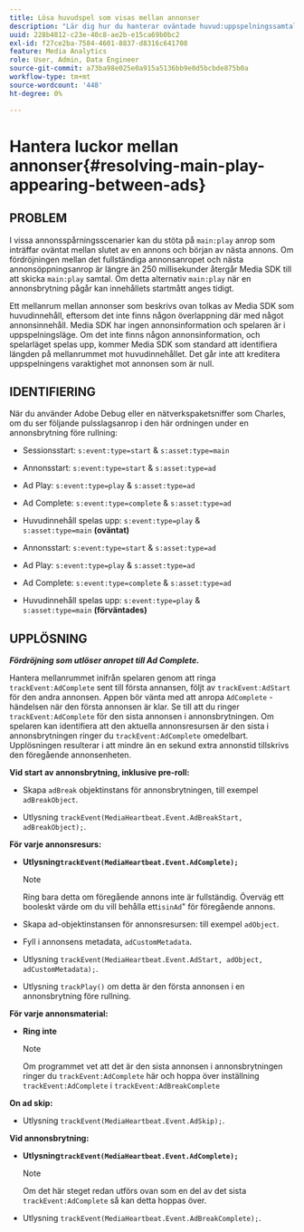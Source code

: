```yaml
---
title: Lösa huvudspel som visas mellan annonser
description: "Lär dig hur du hanterar oväntade huvud:uppspelningssamtal mellan annonser."
uuid: 228b4812-c23e-40c8-ae2b-e15ca69b0bc2
exl-id: f27ce2ba-7584-4601-8837-d8316c641708
feature: Media Analytics
role: User, Admin, Data Engineer
source-git-commit: a73ba98e025e0a915a5136bb9e0d5bcbde875b0a
workflow-type: tm+mt
source-wordcount: '448'
ht-degree: 0%

---
```



# Hantera luckor mellan annonser{#resolving-main-play-appearing-between-ads}

## PROBLEM

I vissa annonsspårningsscenarier kan du stöta på `main:play` anrop som inträffar oväntat mellan slutet av en annons och början av nästa annons. Om fördröjningen mellan det fullständiga annonsanropet och nästa annonsöppningsanrop är längre än 250 millisekunder återgår Media SDK till att skicka `main:play` samtal. Om detta alternativ `main:play` när en annonsbrytning pågår kan innehållets startmått anges tidigt.

Ett mellanrum mellan annonser som beskrivs ovan tolkas av Media SDK som huvudinnehåll, eftersom det inte finns någon överlappning där med något annonsinnehåll. Media SDK har ingen annonsinformation och spelaren är i uppspelningsläge. Om det inte finns någon annonsinformation, och spelarläget spelas upp, kommer Media SDK som standard att identifiera längden på mellanrummet mot huvudinnehållet. Det går inte att kreditera uppspelningens varaktighet mot annonsen som är null.

## IDENTIFIERING

När du använder Adobe Debug eller en nätverkspaketsniffer som Charles, om du ser följande pulsslagsanrop i den här ordningen under en annonsbrytning före rullning:

* Sessionsstart: `s:event:type=start` &amp; `s:asset:type=main`
* Annonsstart: `s:event:type=start` &amp; `s:asset:type=ad`
* Ad Play: `s:event:type=play` &amp; `s:asset:type=ad`
* Ad Complete: `s:event:type=complete` &amp; `s:asset:type=ad`
* Huvudinnehåll spelas upp: `s:event:type=play` &amp; `s:asset:type=main` **(oväntat)**

* Annonsstart: `s:event:type=start` &amp; `s:asset:type=ad`
* Ad Play: `s:event:type=play` &amp; `s:asset:type=ad`
* Ad Complete: `s:event:type=complete` &amp; `s:asset:type=ad`
* Huvudinnehåll spelas upp: `s:event:type=play` &amp; `s:asset:type=main` **(förväntades)**

## UPPLÖSNING

***Fördröjning som utlöser anropet till Ad Complete.***

Hantera mellanrummet inifrån spelaren genom att ringa `trackEvent:AdComplete` sent till första annansen, följt av `trackEvent:AdStart` för den andra annonsen. Appen bör vänta med att anropa `AdComplete` -händelsen när den första annonsen är klar. Se till att du ringer `trackEvent:AdComplete` för den sista annonsen i annonsbrytningen. Om spelaren kan identifiera att den aktuella annonsresursen är den sista i annonsbrytningen ringer du `trackEvent:AdComplete` omedelbart. Upplösningen resulterar i att mindre än en sekund extra annonstid tillskrivs den föregående annonsenheten.

**Vid start av annonsbrytning, inklusive pre-roll:**

* Skapa `adBreak` objektinstans för annonsbrytningen, till exempel `adBreakObject`.

* Utlysning `trackEvent(MediaHeartbeat.Event.AdBreakStart, adBreakObject);`.

**För varje annonsresurs:**

* **Utlysning`trackEvent(MediaHeartbeat.Event.AdComplete);`**

   >[!NOTE]
   >
   >Ring bara detta om föregående annons inte är fullständig. Överväg ett booleskt värde om du vill behålla ett`isinAd`&quot; för föregående annons.

* Skapa ad-objektinstansen för annonsresursen: till exempel `adObject`.
* Fyll i annonsens metadata, `adCustomMetadata`.
* Utlysning `trackEvent(MediaHeartbeat.Event.AdStart, adObject, adCustomMetadata);`.
* Utlysning `trackPlay()` om detta är den första annonsen i en annonsbrytning före rullning.

**För varje annonsmaterial:**

* **Ring inte**

   >[!NOTE]
   >
   >Om programmet vet att det är den sista annonsen i annonsbrytningen ringer du `trackEvent:AdComplete` här och hoppa över inställning `trackEvent:AdComplete` i `trackEvent:AdBreakComplete`

**On ad skip:**

* Utlysning `trackEvent(MediaHeartbeat.Event.AdSkip);`.

**Vid annonsbrytning:**

* **Utlysning`trackEvent(MediaHeartbeat.Event.AdComplete);`**

   >[!NOTE]
   >
   >Om det här steget redan utförs ovan som en del av det sista `trackEvent:AdComplete` så kan detta hoppas över.

* Utlysning `trackEvent(MediaHeartbeat.Event.AdBreakComplete);`.
